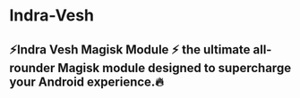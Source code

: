 # Indra-Vesh
## ⚡Indra Vesh Magisk Module ⚡ the ultimate all-rounder Magisk module designed to supercharge your Android experience.🔥
